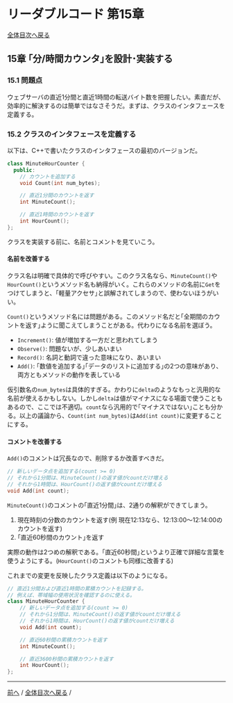 # リーダブルコード 第15章
[全体目次へ戻る](index.md)

## 15章 ｢分/時間カウンタ｣を設計･実装する
### 15.1 問題点
ウェブサーバの直近1分間と直近1時間の転送バイト数を把握したい。素直だが、効率的に解決するのは簡単ではなさそうだ。まずは、クラスのインタフェースを定義する。

### 15.2 クラスのインタフェースを定義する
以下は、C++で書いたクラスのインタフェースの最初のバージョンだ。

```cpp
class MinuteHourCounter {
  public:
    // カウントを追加する
    void Count(int num_bytes);

    // 直近1分間のカウントを返す
    int MinuteCount();

    // 直近1時間のカウントを返す
    int HourCount();
};
```

クラスを実装する前に、名前とコメントを見ていこう。

#### 名前を改善する
クラス名は明確で具体的で呼びやすい。このクラス名なら、`MinuteCount()`や`HourCount()`というメソッド名も納得がいく。これらのメソッドの名前に`Get`をつけてしまうと、｢軽量アクセサ｣と誤解されてしまうので、使わないほうがいい。

`Count()`というメソッド名には問題がある。このメソッド名だと｢全期間のカウントを返す｣ように聞こえてしまうことがある。代わりになる名前を選ぼう。

- `Increment()`: 値が増加する一方だと思われてしまう
- `Observe()`: 問題ないが、少しあいまい
- `Record()`: 名詞と動詞で違った意味になり、あいまい
- `Add()`: ｢数値を追加する｣｢データのリストに追加する｣の2つの意味があり、両方ともメソッドの動作を表している

仮引数名の`num_bytes`は具体的すぎる。かわりに`delta`のようなもっと汎用的な名前が使えるかもしない。しかし`delta`は値がマイナスになる場面で使うこともあるので、ここでは不適切。`count`なら汎用的で｢マイナスではない｣ことも分かる。以上の議論から、`Count(int num_bytes)`は`Add(int count)`に変更することにする。

#### コメントを改善する
`Add()`のコメントは冗長なので、削除するか改善すべきだ。

```cpp
// 新しいデータ点を追加する(count >= 0)
// それから1分間は、MinuteCount()の返す値がcountだけ増える
// それから1時間は、HourCount()の返す値がcountだけ増える
void Add(int count);
```

`MinuteCount()`のコメントの｢直近1分間｣は、2通りの解釈ができてしまう。

1. 現在時刻の分数のカウントを返す(例 現在12:13なら、12:13:00〜12:14:00のカウントを返す)
2. ｢直近60秒間のカウント｣を返す

実際の動作は2つめの解釈である。｢直近60秒間｣というより正確で詳細な言葉を使うようにする。(`HourCount()`のコメントも同様に改善する)

これまでの変更を反映したクラス定義は以下のようになる。

```cpp
// 直近1分間および直近1時間の累積カウントを記録する。
// 例えば、帯域幅の使用状況を確認するのに使える。
class MinuteHourCounter {
    // 新しいデータ点を追加する(count >= 0)
    // それから1分間は、MinuteCount()の返す値がcountだけ増える
    // それから1時間は、HourCount()の返す値がcountだけ増える
    void Add(int count);

    // 直近60秒間の累積カウントを返す
    int MinuteCount();

    // 直近3600秒間の累積カウントを返す
    int HourCount();
};
```
***

[前へ](c14.md) /
[全体目次へ戻る](index.md) /
